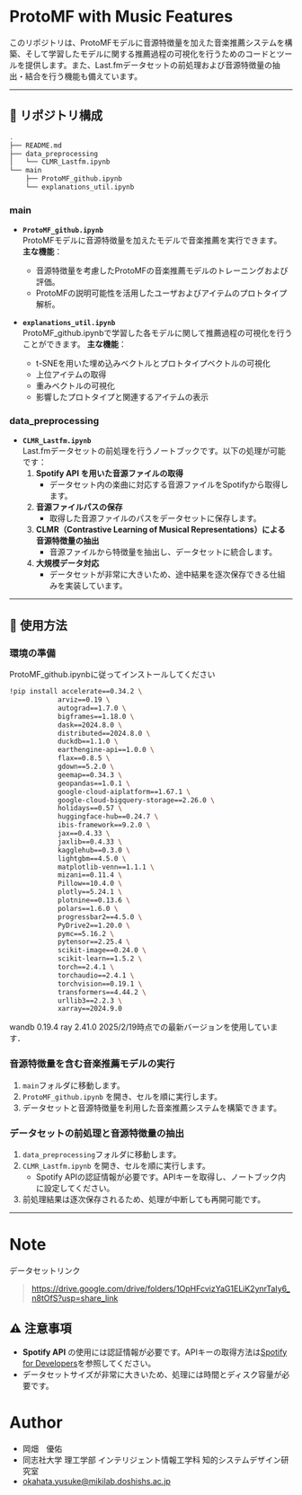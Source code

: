 # ProtoMF with Music Features

このリポジトリは、ProtoMFモデルに音源特徴量を加えた音楽推薦システムを構築、そして学習したモデルに関する推薦過程の可視化を行うためのコードとツールを提供します。また、Last.fmデータセットの前処理および音源特徴量の抽出・結合を行う機能も備えています。

---

## 📂 リポジトリ構成
```bash
.
├── README.md
├── data_preprocessing
│   └── CLMR_Lastfm.ipynb
└── main
    ├── ProtoMF_github.ipynb
    └── explanations_util.ipynb
```

### **main**
- **`ProtoMF_github.ipynb`**  
  ProtoMFモデルに音源特徴量を加えたモデルで音楽推薦を実行できます。  
  **主な機能**：
  - 音源特徴量を考慮したProtoMFの音楽推薦モデルのトレーニングおよび評価。
  - ProtoMFの説明可能性を活用したユーザおよびアイテムのプロトタイプ解析。

- **`explanations_util.ipynb`**  
  ProtoMF_github.ipynbで学習した各モデルに関して推薦過程の可視化を行うことができます。
  **主な機能**：
  -  t-SNEを用いた埋め込みベクトルとプロトタイプベクトルの可視化
  -  上位アイテムの取得
  -  重みベクトルの可視化
  -  影響したプロトタイプと関連するアイテムの表示

### **data_preprocessing**
- **`CLMR_Lastfm.ipynb`**  
  Last.fmデータセットの前処理を行うノートブックです。以下の処理が可能です：  
  1. **Spotify API を用いた音源ファイルの取得**  
     - データセット内の楽曲に対応する音源ファイルをSpotifyから取得します。
  2. **音源ファイルパスの保存**  
     - 取得した音源ファイルのパスをデータセットに保存します。
  3. **CLMR（Contrastive Learning of Musical Representations）による音源特徴量の抽出**  
     - 音源ファイルから特徴量を抽出し、データセットに統合します。
  4. **大規模データ対応**  
     - データセットが非常に大きいため、途中結果を逐次保存できる仕組みを実装しています。

---

## 🚀 使用方法

### 環境の準備
ProtoMF_github.ipynbに従ってインストールしてください
```bash
!pip install accelerate==0.34.2 \
            arviz==0.19 \
            autograd==1.7.0 \
            bigframes==1.18.0 \
            dask==2024.8.0 \
            distributed==2024.8.0 \
            duckdb==1.1.0 \
            earthengine-api==1.0.0 \
            flax==0.8.5 \
            gdown==5.2.0 \
            geemap==0.34.3 \
            geopandas==1.0.1 \
            google-cloud-aiplatform==1.67.1 \
            google-cloud-bigquery-storage==2.26.0 \
            holidays==0.57 \
            huggingface-hub==0.24.7 \
            ibis-framework==9.2.0 \
            jax==0.4.33 \
            jaxlib==0.4.33 \
            kagglehub==0.3.0 \
            lightgbm==4.5.0 \
            matplotlib-venn==1.1.1 \
            mizani==0.11.4 \
            Pillow==10.4.0 \
            plotly==5.24.1 \
            plotnine==0.13.6 \
            polars==1.6.0 \
            progressbar2==4.5.0 \
            PyDrive2==1.20.0 \
            pymc==5.16.2 \
            pytensor==2.25.4 \
            scikit-image==0.24.0 \
            scikit-learn==1.5.2 \
            torch==2.4.1 \
            torchaudio==2.4.1 \
            torchvision==0.19.1 \
            transformers==4.44.2 \
            urllib3==2.2.3 \
            xarray==2024.9.0
```
wandb 0.19.4
ray 2.41.0
2025/2/19時点での最新バージョンを使用しています．

### 音源特徴量を含む音楽推薦モデルの実行
1. `main`フォルダに移動します。
2. `ProtoMF_github.ipynb` を開き、セルを順に実行します。
3. データセットと音源特徴量を利用した音楽推薦システムを構築できます。

### データセットの前処理と音源特徴量の抽出
1. `data_preprocessing`フォルダに移動します。
2. `CLMR_Lastfm.ipynb` を開き、セルを順に実行します。
   - Spotify APIの認証情報が必要です。APIキーを取得し、ノートブック内に設定してください。
3. 前処理結果は逐次保存されるため、処理が中断しても再開可能です。

---

# Note
データセットリンク
> https://drive.google.com/drive/folders/1OpHFcvizYaG1ELiK2ynrTaIy6_n8tOfS?usp=share_link

## ⚠️ 注意事項
- **Spotify API** の使用には認証情報が必要です。APIキーの取得方法は[Spotify for Developers](https://developer.spotify.com/)を参照してください。
- データセットサイズが非常に大きいため、処理には時間とディスク容量が必要です。

# Author

<!--作成情報を列挙-->
* 岡畑　優佑
* 同志社大学 理工学部 インテリジェント情報工学科 知的システムデザイン研究室
* okahata.yusuke@mikilab.doshishs.ac.jp

